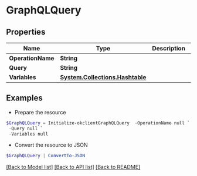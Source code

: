 # GraphQLQuery
## Properties

Name | Type | Description | Notes
------------ | ------------- | ------------- | -------------
**OperationName** | **String** |  | [optional] 
**Query** | **String** |  | [optional] 
**Variables** | [**System.Collections.Hashtable**](AnyType.md) |  | [optional] 

## Examples

- Prepare the resource
```powershell
$GraphQLQuery = Initialize-okclientGraphQLQuery  -OperationName null `
 -Query null `
 -Variables null
```

- Convert the resource to JSON
```powershell
$GraphQLQuery | ConvertTo-JSON
```

[[Back to Model list]](../README.md#documentation-for-models) [[Back to API list]](../README.md#documentation-for-api-endpoints) [[Back to README]](../README.md)

